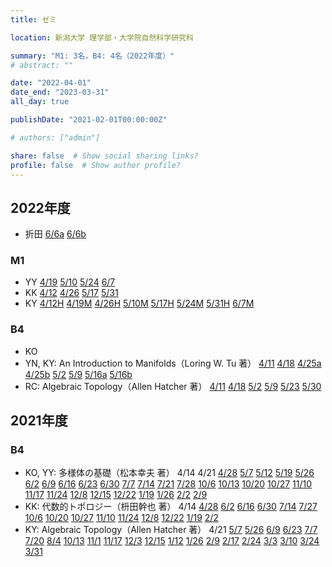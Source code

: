 ```yaml
---
title: ゼミ

location: 新潟大学 理学部・大学院自然科学研究科

summary: "M1: 3名，B4: 4名（2022年度）"
# abstract: ""

date: "2022-04-01"
date_end: "2023-03-31"
all_day: true

publishDate: "2021-02-01T00:00:00Z"

# authors: ["admin"]

share: false  # Show social sharing links?
profile: false  # Show author profile?
---
```

## 2022年度

- 折田
	[6/6a](https://youtu.be/Aj0m83gpPgo)
	[6/6b](https://youtu.be/Cwtx5oB6Yvc)


### M1
- YY
	[4/19](https://youtu.be/vFfSOraSgzM)
	[5/10](https://youtu.be/A1Xet7jRM_g)
	[5/24](https://youtu.be/Ft7FaWuVXAI)
	[6/7](https://youtu.be/xoc7U9KsDq0)
- KK
	[4/12](https://youtu.be/NftPHvxnO0U)
	[4/26](https://youtu.be/et28g5RvbQA)
	[5/17](https://youtu.be/3yq6D9X3Qj8)
	[5/31](https://youtu.be/3s2lMorVtJg)
- KY
	[4/12H](https://youtu.be/L5StMVywf38)
	[4/19M](https://youtu.be/SyJMf3kYgow)
	[4/26H](https://youtu.be/Sf1-wgkPEfc)
	[5/10M](https://youtu.be/EB9_aXNHMFA)
	[5/17H](https://youtu.be/fKbImI16msM)
	[5/24M](https://youtu.be/iTpCnfSfQBU)
	[5/31H](https://youtu.be/OFmuc4WWR-8)
	[6/7M](https://youtu.be/TFbBbgTx_kk)

### B4
- KO
- YN, KY: An Introduction to Manifolds（Loring W. Tu 著）
	[4/11](https://youtu.be/16GjdmD549I)
	[4/18](https://youtu.be/C_sTGTZola8)
	[4/25a](https://youtu.be/HVD-WmZN2kk)
	[4/25b](https://youtu.be/RE9ItJHpk6I)
	[5/2](https://youtu.be/3a4y3qv5ccA)
	[5/9](https://youtu.be/4g9QAHjOr9M)
	[5/16a](https://youtu.be/WUy2bWQz2eE)
	[5/16b](https://youtu.be/GhZUGdMkm3Y)
- RC: Algebraic Topology（Allen Hatcher 著）
	[4/11](https://youtu.be/PARFjvoAgho)
	[4/18](https://youtu.be/XNVB7oe6Fro)
	[5/2](https://youtu.be/f1O6nxcMOos)
	[5/9](https://youtu.be/IsA6Srcp0Fs)
	[5/23](https://youtu.be/_W8bXdq4ifc)
	[5/30](https://youtu.be/9U_SRH26-30)

## 2021年度

### B4
- KO, YY: 多様体の基礎（松本幸夫 著）
	4/14
	4/21
	[4/28](https://youtu.be/QUtstuKEgfo)
	[5/7](https://youtu.be/aardPHgHQU4)
	[5/12](https://youtu.be/gobJBTay9-A)
	[5/19](https://youtu.be/9O57KCUr6DU)
	[5/26](https://youtu.be/yo4ZCRtfR_o)
	[6/2](https://youtu.be/pXHWNFeJ8r8)
	[6/9](https://youtu.be/0klbLJCOUyQ)
	[6/16](https://youtu.be/ZvdP9MS-j_Q)
	[6/23](https://youtu.be/00lJH214Fb8)
	[6/30](https://youtu.be/oIOtSDRHhL0)
	[7/7](https://youtu.be/a3mFAoOhXtE)
	[7/14](https://youtu.be/XKQNFrSWSkU)
	[7/21](https://youtu.be/_cpmt8IpTvE)
	[7/28](https://youtu.be/M7ck_Oggd18)
	[10/6](https://youtu.be/0IXAAej7Rao)
	[10/13](https://youtu.be/g9h_R2ArGbg)
	[10/20](https://youtu.be/ij7OKKT8eQE)
	[10/27](https://youtu.be/zLRPPR3hxe4)
	[11/10](https://youtu.be/L0NU596pjMw)
	[11/17](https://youtu.be/99TA4gVHeoU)
	[11/24](https://youtu.be/KgZ2ielnwsU)
	[12/8](https://youtu.be/pUiSP1sjpPY)
	[12/15](https://youtu.be/awRF3OBWktE)
	[12/22](https://youtu.be/AhHQzDHaxXM)
	[1/19](https://youtu.be/UhbwaEr2Fg4)
	[1/26](https://youtu.be/X5y0iplWGZE)
	[2/2](https://youtu.be/nIGyFijYObE)
	[2/9](https://youtu.be/Qom1QSfzdYM)
- KK: 代数的トポロジー（枡田幹也 著）
	4/14
	[4/28](https://youtu.be/x3q5wr7FwaM)
	[6/2](https://youtu.be/qd5hjUT1lcE)
	[6/16](https://youtu.be/qqTr8rhOXqE)
	[6/30](https://youtu.be/6bFq-CZDGU0)
	[7/14](https://youtu.be/CBEZd8fUeuk)
	[7/27](https://youtu.be/wba8YgmXLvA)
	[10/6](https://youtu.be/fL-2X3Qvzf4)
	[10/20](https://youtu.be/h9X-voPg3Gc)
	[10/27](https://youtu.be/LUUqsvM355o)
	[11/10](https://youtu.be/x1CQXE8gGgo)
	[11/24](https://youtu.be/47cikDlgaZs)
	[12/8](https://youtu.be/cddMxlnDjVU)
	[12/22](https://youtu.be/kbc1YjrTzpc)
	[1/19](https://youtu.be/PXwrUqAoztg)
	[2/2](https://youtu.be/74mhXUWtBNs)
- KY: Algebraic Topology（Allen Hatcher 著）
	4/21
	[5/7](https://youtu.be/XV8rfGFiT8A)
	[5/26](https://youtu.be/VtBF3tr2XEA)
	[6/9](https://youtu.be/r9OkCqmR9pE)
	[6/23](https://youtu.be/NpHIOxVIsY8)
	[7/7](https://youtu.be/AfBHxhAyBq8)
	[7/20](https://youtu.be/RMsZUbo3wNs)
	[8/4](https://youtu.be/xOABAcecoBY)
	[10/13](https://youtu.be/vJ8DhObZNPY)
	[11/1](https://youtu.be/G05MwQhyXPc)
	[11/17](https://youtu.be/UOAcnxW6zsw)
	[12/3](https://youtu.be/-UxfXScWKRc)
	[12/15](https://youtu.be/7eobqmezVmA)
	[1/12](https://youtu.be/tpgW0mCrQMA)
	[1/26](https://youtu.be/d8Zb6QRLMQI)
	[2/9](https://youtu.be/qkc38IgT-ZI)
	[2/17](https://youtu.be/K7ZHODKE9OI)
	[2/24](https://youtu.be/8TXebThjR5U)
	[3/3](https://youtu.be/0FAU32YkdHg)
	[3/10](https://youtu.be/y-qssci91pk)
	[3/24](https://youtu.be/jUc1b-HWGn8)
	[3/31](https://youtu.be/53-3m6_BYxE)
